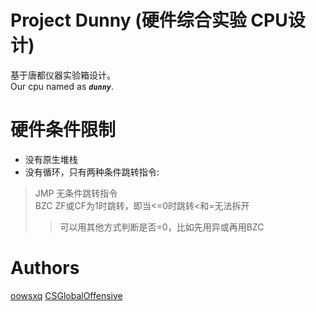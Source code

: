 # Project Dunny (硬件综合实验 CPU设计)
基于唐都仪器实验箱设计。  
Our cpu named as _**`dunny`**_.

# 硬件条件限制
- 没有原生堆栈
- 没有循环，只有两种条件跳转指令:
> JMP 无条件跳转指令  
> BZC ZF或CF为1时跳转，即当<=0时跳转<和=无法拆开
>> 可以用其他方式判断是否=0，比如先用异或再用BZC

# Authors
[oowsxq](https://github.com/oowsxq)
[CSGlobalOffensive](https://github.com/CSGlobalOffensive)
